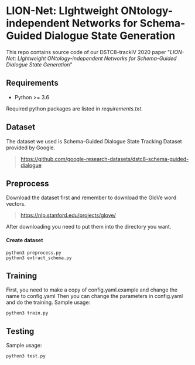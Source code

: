 LION-Net: LIghtweight ONtology-independent Networks for Schema-Guided Dialogue State Generation
===
This repo contains source code of our DSTC8-trackIV 2020 paper "*LION-Net: LIghtweight ONtology-independent Networks for Schema-Guided Dialogue State Generation*"


## Requirements
* Python >= 3.6

Required python packages are listed in *requirements.txt*.

## Dataset

The dataset we used is Schema-Guided Dialogue State Tracking Dataset provided by Google.
> https://github.com/google-research-datasets/dstc8-schema-guided-dialogue

## Preprocess

Download the dataset first and remember to download the GloVe word vectors.
> https://nlp.stanford.edu/projects/glove/

After downloading you need to put them into the directory you want.
#### Create dataset
    python3 preprocess.py
    python3 extract_schema.py

## Training
First, you need to make a copy of config.yaml.example and change the name to config.yaml
Then you can change the parameters in config.yaml and do the training.
Sample usage:

    python3 train.py

## Testing
Sample usage:

    python3 test.py


